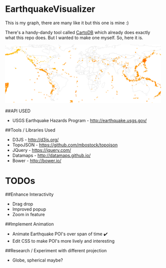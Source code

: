 # EarthquakeVisualizer
This is my graph, there are many like it but this one is mine :)

There's a handy-dandy tool called [CartoDB](https://cartodb.com/) which already does exactly what this repo does. But I wanted to make one myself. So, here it is. 

![Screenshot](https://github.com/jamwjam/EarthquakeVisualizer/blob/master/images/Screen%20Shot%202015-06-17%20at%202.43.39%20AM.png)

##API USED
- USGS Earthquake Hazards Program - http://earthquake.usgs.gov/

##Tools / Libraries Used
- D3JS - http://d3js.org/
- TopoJSON - https://github.com/mbostock/topojson
- JQuery - https://jquery.com/
- Datamaps - http://datamaps.github.io/
- Bower - http://bower.io/

# TODOs

##Enhance Interactivity
- Drag drop
- Improved popup
- Zoom in feature

##Implement Animation
- Animate Earthquake POI's over span of time :heavy_check_mark:
- Edit CSS to make POI's more lively and interesting

##Research / Experiment with different projection
- Globe, spherical maybe?
